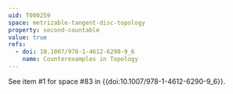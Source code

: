 ```yaml
---
uid: T000259
space: metrizable-tangent-disc-topology
property: second-countable
value: true
refs:
  - doi: 10.1007/978-1-4612-6290-9_6
    name: Counterexamples in Topology
---
```

See item #1 for space #83 in {{doi:10.1007/978-1-4612-6290-9_6}}.

